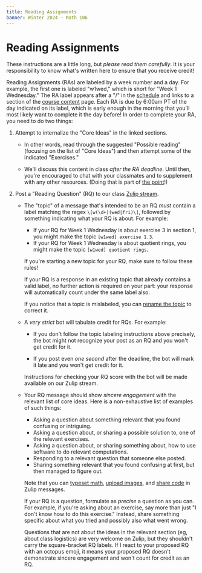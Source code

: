 ```yaml
---
title: Reading Assignments
banner: Winter 2024 — Math 106
---
```


# Reading Assignments

These instructions are a little long, but *please read them carefully*. It is your responsibility to know what's written here to ensure that you receive credit! 

Reading Assignments (RAs) are labeled by a week number and a day. For example, the first one is labeled "w1wed," which is short for "Week 1 Wednesday." The RA label appears after a "/" in the [schedule](index#schedule) and links to a section of the [course content](content) page. Each RA is due by 6:00am PT of the day indicated on its label, which is early enough in the morning that you'll most likely want to complete it the day before! In order to complete your RA, you need to do two things: 

1. Attempt to internalize the "Core Ideas" in the linked sections.
    
    - In other words, read through the suggested "Possible reading" (focusing on the list of "Core Ideas") and then attempt some of the indicated "Exercises."
    
    - We'll discuss this content in class *after the RA deadline*. Until then, you're encouraged to chat with your classmates and to supplement with any other resources. (Doing that is part of [the point](syllabus#philosophy)!)

1. Post a "Reading Question" (RQ) to our class [Zulip stream](https://sunnysclasses.zulipchat.com/). 

    - The "topic" of a message that's intended to be an RQ *must* contain a label matching the regex `\[w(\d+)(wed|fri)\]`, followed by something indicating what your RQ is about. For example: 
    
        - If your RQ for Week 1 Wednesday is about exercise 3 in section 1, you might make the topic `[w1wed] exercise 1.3`.
        - If your RQ for Week 1 Wednesday is about quotient rings, you might make the topic `[w1wed] quotient rings`. 
    
        If you're starting a new topic for your RQ, make sure to follow these rules! 
    
        If your RQ is a response in an existing topic that already contains a valid label, no further action is required on your part: your response will automatically count under the same label also. 
        
        If you notice that a topic is mislabeled, you can [rename the topic](https://zulip.com/help/rename-a-topic) to correct it.  
        
    - A *very strict* bot will tabulate credit for RQs. For example: 
        
        - If you don't follow the topic labeling instructions above precisely, the bot might not recognize your post as an RQ and you won't get credit for it. 
        
        - If you post even *one second* after the deadline, the bot will mark it late and you won't get credit for it.
        
        Instructions for checking your RQ score with the bot will be made available on our Zulip stream. 

    - Your RQ message should show *sincere engagement* with the relevant list of core ideas. Here is a non-exhaustive list of examples of such things: 
    
        - Asking a question about something relevant that you found confusing or intriguing. 
        - Asking a question about, or sharing a possible solution to, one of the relevant exercises.
        - Asking a question about, or sharing something about, how to use software to do relevant computations.
        - Responding to a relevant question that someone else posted. 
        - Sharing something relevant that you found confusing at first, but then managed to figure out. 
        
        Note that you can [typeset math](https://zulip.com/help/format-your-message-using-markdown#latex), [upload images](https://zulip.com/help/share-and-upload-files), and [share code](https://zulip.com/help/format-your-message-using-markdown#code) in Zulip messages.
    
        If your RQ is a question, formulate as *precise* a question as you can. For example, if you're asking about an exercise, say more than just "I don't know how to do this exercise." Instead, share something specific about what you tried and possibly also what went wrong.
    
        Questions that are not about the ideas in the relevant section (eg, about class logistics) are very welcome on Zulip, but they shouldn't carry the square-bracket RQ labels. If I react to your proposed RQ with an octopus emoji, it means your proposed RQ doesn't demonstrate sincere engagement and won't count for credit as an RQ.
